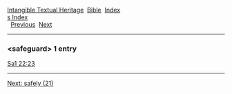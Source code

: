 [Intangible Textual Heritage](../../index)  [Bible](../index) 
[Index](index)   
[s Index](_s_)  
  [Previous](c09710)  [Next](c09712) 

------------------------------------------------------------------------

### &lt;safeguard&gt; 1 entry

[Sa1 22:23](../kjv/sa1022.htm#023)  

------------------------------------------------------------------------

[Next: safely (21)](c09712)

